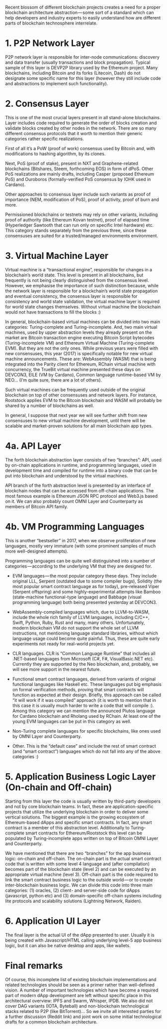 Recent blossom of different blockchain projects creates a need for a proper blockchain architecture abstraction — some sort of a standard which can help developers and industry experts to easily understand how are different parts of blockchain technosphere interrelate.

# 1. P2P Network Layer

P2P network layer is responsible for inter-node communications: discovery and data transfer 
(usually transactions and block propagation). Typical sample of this layer is DEVP2P library 
used by the Ethereum project. Many blockchains, including Bitcoin and its forks (Litecoin, Dash) 
do not designate some specific name for this layer (however they still include code and abstractions 
to implement such functionality).

# 2. Consensus Layer

This is one of the most crucial layers present in all stand-alone blockchains. Layer includes code 
required to generate the order of blocks creation and validate blocks created by other nodes in the network. 
There are so many different consensus protocols that it worth to mention their generic categories rather 
specific realizations.

First of all it’s a PoW (proof of work) consensus used by Bitcoin and, with modifications to hashing algorithm, by its clones.

Next, PoS (proof of stake), present in NXT and Graphene-related blockchains (Bitshares, Steem, 
forthcoming EOS) in form of dPoS. Other PoS realizations are mainly drafts, including Casper 
(proposed Ethereum PoS) and Ouroboros (formally-verified PoS consensus by IOHK used in Cardano).

Other approaches to consensus layer include such variants as proof of importance (NEM, modification of PoS), 
proof of activity, proof of burn and more.

Permissioned blockchains or testnets may rely on other variants, including proof of authority (like 
Ethereum Kovan testnet), proof of elapsed time (Hyperledger Sawtooth that can run only on specific Intel 
hardware) etc. This category stands separately from the previous three, since these consensuses are suited 
for a trusted/managed environments environment.

# 3. Virtual Machine Layer

Virtual machine is a “transactional engine”, responsible for changes in a blockchain’s world state. 
This level is present in all blockchains, but frequently is not being clearly distinguished from the consensus level.
However, we emphasise the importance of such distinction because, while the network layer is responsible 
for a blockchain’s world state propagation and eventual consistency, the consensus layer is responsible for 
consistency and world state validation, the virtual machine layer is required for world state changes themselves. 
Without virtual machine the blockchain would not have transactions to fill the blocks :)

In general, blockchain-based virtual machines can be divided into two main categories: Turing-complete and 
Turing-incomplete. And, two main virtual machines, used by upper abstraction levels they already present on the 
market are Bitcoin transaction engine executing Bitcoin Script bytecodes (Turing-incomplete VM) and 
Ethereum Virtual Machine (Turing-complete EVM). But they are not the only ones. While previous years were 
filled with new consensuses, this year (2017) is specifically notable for new virtual machine announcements. 
These are: WebAssembly (WASM) that is being integrated into the Parity client for Ethereum, RChain virtual 
machine with concurrency, the TrueBit virtual machine presented these days on DEVCON3, EILE (VM by Cardano), 
Common language runtime-based VM by NEO… (I’m quite sure, there are a lot of others).

Such virtual machines can be frequently used outside of the original blockchain on top of other consensuses 
and network layers. For instance, Rootstock applies EVM to the Bitcoin blockchain and WASM will probably be 
shared by a number of blockchains as well.

In general, I suppose that next year we will see further shift from new consensuses to new virtual machine 
development, until there will be scalable and market-proven solutions for all main blockchain app types.

# 4a. API Layer

The forth blockchain abstraction layer consists of two “branches”: API, used by on-chain applications in 
runtime, and programming languages, used in development time and compiled for runtime into a binary code 
that can be put into blockchain and understood by the virtual machines.

API branch of the forth abstraction level is presented by an interface of blockchain nodes that can be accessed 
from off-chain applications. The most famous example is Ethereum JSON RPC protocol and Web3.js based on it. 
We can also probably count OMNI Layer and Counterparty as members of Bitcoin API family.

# 4b. VM Programming Languages

This is another “bestseller” in 2017, when we observe proliferation of new languages, mostly very immature 
(with some prominent samples of much more well-designed attempts).

Programming languages can be quite well distinguished into a number of categories — according to the underlying 
VM that they are designed for.

- EVM languages — the most popular category these days. They include original LLL, Serpent (outdated due 
to some compiler bugs), Solidity (the most popular smart contract language as for today), pre-released Viper 
(Serpent offspring) and some highly-experimental attempts like Bamboo (state-machine functional-type language) 
and Babbage (visual programming language) both being presented yesterday at DEVCON3.

- WebAssembly-compiled languages which, due to LLVM-to-WASM, include the whole rich family of LLVM languages, 
including C/C++, Swift, Python, Ruby, Rust and many, many others. Unfortunately, modern blockchain VM do not 
support the whole set of LLVM instructions, not mentioning language standard libraries, without which language 
usage could become quite painful. Thus, these are quite early experiments not ready for real-world projects yet.

- CLR languages. CLR is “Common Language Runtime” that includes all .NET-based languages from Microsoft 
(C#, F#, VisualBasic.NET etc). Currently they are supported by the Neo blockchain, and, probably, we will see 
more support in the nearest future.

- Functional smart contract languages, derived from variants of original functional languages like Haskell etc. 
These languages put big emphasis on formal verification methods, proving that smart contracts will function 
as expected at their design. Briefly, this approach can be called “it will work if it was compiled” approach 
(it is worth to mention that in this case it is usually much harder to write a code that will compile :). 
Among this category we can mention the announced Plutos language for Cardano blockchain and Rholang used by RChain. 
At least one of the young EVM languages can be put in this category as well.

- Non-Turing complete languages for specific blockchains, like ones used by OMNI Layer and Counterparty.

- Other. This is the “default case” and include the rest of smart contract (and “smart contract”) languages which 
do not fall into any of the above categories :)

# 5. Application Business Logic Layer (On-chain and Off-chain)

Starting from this layer the code is usually written by third-party developers and not by core blockchain teams. 
In fact, these are application-specific projects that utilize the underlying blockchain in order to deliver some 
vertical solutions. The biggest example is the growing ecosystem of Ethereum-based dApps and specific smart contracts. 
In fact, any smart contract is a member of this abstraction level. Additionally to Turing-complete smart contracts 
for Ethereum/Rootstock this level can be populated by Turing-incomplete apps written on top of Bitcoin OMNI Layer and Counterparty.

We have mentioned that there are two “branches” for the app business logic: on-chain and off-chain. The on-chain 
part is the actual smart contract code that is written with some level 4 language and (after compilation) becomes 
part of the blockchain state (level 2) and can be executed by an appropriate virtual machine (level 3). Off-chain 
part is the code required to link the smart contract business logic to the outside world — or to create 
inter-blockchain business logic. We can divide this code into three main categories: (1) oracles, (2) client- and 
server-side code for dApps (javascript, python etc) and (3) domain-specific off-chain systems including lite protocols 
and scalability solutions (Lightning Network, Raiden).

# 6. Application UI Layer

The final layer is the actual UI of the dApp presented to user. Usually it is being created with Javascript/HTML 
calling underlying level-5 app business logic, but it can also be native desktop and apps, like wallets.

# Final remarks

Of course, this incomplete list of existing blockchain implementations and related technologies should be seen as a 
primer rather than well-defined vision. A number of important technologies which have become a required part of modern 
dApp development are left without specific place in this architectural overview: IPFS and Swarm, Whisper, IPDB. 
We also did not cover DAG variants (IOTA, Byteball) and non-blockchain technological stacks related to P2P 
(like BitTorrent)… So we invite all interested parties for a further discussion (Reddit link) and joint work on 
some initial technological drafts for a common blockchain architecture.
